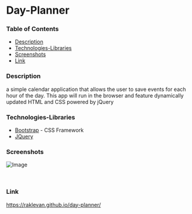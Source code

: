 # Day-Planner



### Table of Contents
- [Description](#Description)
- [Technologies-Libraries](#Technologies-Libraries)
- [Screenshots](#Screenshots)
- [Link](#Link)
​
### Description
a simple calendar application that allows the user to save events for each hour of the day. This app will run in the browser and feature dynamically updated HTML and CSS powered by jQuery
​
### Technologies-Libraries
- [Bootstrap](https://getbootstrap.com/) - CSS Framework
- [JQuery](https://jquery.com/)
​
### Screenshots
​![Image](screenshot.jpg)


​
### Link
https://raklevan.github.io/day-planner/
